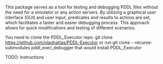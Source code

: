This package serves as a tool for testing and debugging PDDL files without the need for a simulator or any action servers. By utilizing a graphical user interface (GUI) and user input, predicates and results to actions are set, which facilitates a faster and easier debugging process. This approach allows for quick modifications and testing of different scenarios.

 You need to clone the PDDL_Executor repo: git clone https://github.com/olaghattas/PDDL-Executor
or run 
git clone --recurse-submodules pddl_exec_debugger 
that would install PDDL_Executor

TODO: Instructions

